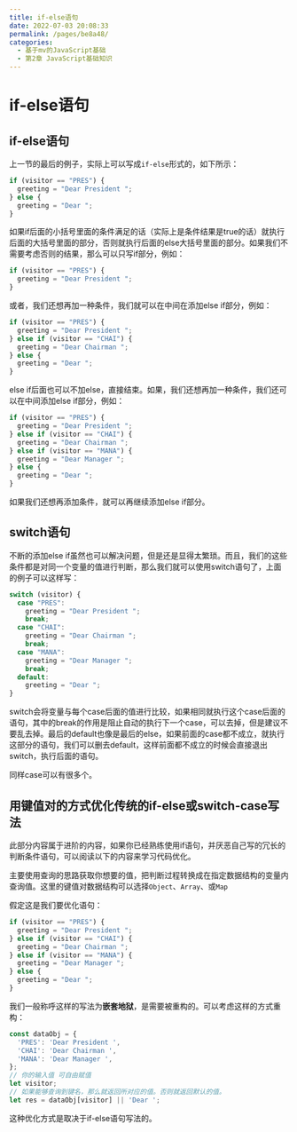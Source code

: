 ```yaml
---
title: if-else语句
date: 2022-07-03 20:08:33
permalink: /pages/be8a48/
categories: 
  - 基于mv的JavaScript基础
  - 第2章 JavaScript基础知识
---
```



# if-else语句


## if-else语句
上一节的最后的例子，实际上可以写成```if-else```形式的，如下所示：
``` js
if (visitor == "PRES") {
  greeting = "Dear President ";
} else {
  greeting = "Dear ";
}
```

如果if后面的小括号里面的条件满足的话（实际上是条件结果是true的话）就执行后面的大括号里面的部分，否则就执行后面的else大括号里面的部分。如果我们不需要考虑否则的结果，那么可以只写if部分，例如：
``` js
if (visitor == "PRES") {
  greeting = "Dear President ";
}
```

或者，我们还想再加一种条件，我们就可以在中间在添加else if部分，例如：
``` js
if (visitor == "PRES") {
  greeting = "Dear President ";
} else if (visitor == "CHAI") {
  greeting = "Dear Chairman ";
} else {
  greeting = "Dear ";
}
```

else if后面也可以不加else，直接结束。如果，我们还想再加一种条件，我们还可以在中间添加else if部分，例如：
``` js
if (visitor == "PRES") {
  greeting = "Dear President ";
} else if (visitor == "CHAI") {
  greeting = "Dear Chairman ";
} else if (visitor == "MANA") {
  greeting = "Dear Manager ";
} else {
  greeting = "Dear ";
}
```

如果我们还想再添加条件，就可以再继续添加else if部分。









## switch语句
不断的添加else if虽然也可以解决问题，但是还是显得太繁琐。而且，我们的这些条件都是对同一个变量的值进行判断，那么我们就可以使用switch语句了，上面的例子可以这样写：
``` js
switch (visitor) {
  case "PRES":
    greeting = "Dear President ";
    break;
  case "CHAI":
    greeting = "Dear Chairman ";
    break;
  case "MANA":
    greeting = "Dear Manager ";
    break;
  default:
    greeting = "Dear ";
}
```

switch会将变量与每个case后面的值进行比较，如果相同就执行这个case后面的语句，其中的break的作用是阻止自动的执行下一个case，可以去掉，但是建议不要乱去掉。最后的default也像是最后的else，如果前面的case都不成立，就执行这部分的语句，我们可以删去default，这样前面都不成立的时候会直接退出switch，执行后面的语句。

同样case可以有很多个。












## 用键值对的方式优化传统的if-else或switch-case写法 <Badge text="进阶" />
此部分内容属于进阶的内容，如果你已经熟练使用if语句，并厌恶自己写的冗长的判断条件语句，可以阅读以下的内容来学习代码优化。

主要使用查询的思路获取你想要的值，把判断过程转换成在指定数据结构的变量内查询值。这里的键值对数据结构可以选择```Object```、```Array```、或```Map```

假定这是我们要优化语句：
``` js
if (visitor == "PRES") {
  greeting = "Dear President ";
} else if (visitor == "CHAI") {
  greeting = "Dear Chairman ";
} else if (visitor == "MANA") {
  greeting = "Dear Manager ";
} else {
  greeting = "Dear ";
}
```

我们一般称呼这样的写法为**嵌套地狱**，是需要被重构的。可以考虑这样的方式重构：
``` js
const dataObj = {
  'PRES': 'Dear President ',
  'CHAI': 'Dear Chairman ',
  'MANA': 'Dear Manager ',
};
// 你的输入值 可自由赋值
let visitor;
// 如果能够查询到键名，那么就返回所对应的值。否则就返回默认的值。
let res = dataObj[visitor] || 'Dear ';
```

这种优化方式是取决于if-else语句写法的。